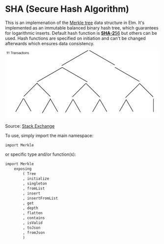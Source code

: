 # SHA (Secure Hash Algorithm)

This is an implemenation of
the [Merkle tree](https://en.wikipedia.org/wiki/Merkle_tree) data structure in
Elm. It's implemented as an immutable balanced binary hash tree, which
guarantees for logarithmic inserts. Default hash function
is
[**SHA-2**56](https://en.wikipedia.org/wiki/SHA-2#Comparison_of_SHA_functions)
but others can be used. Hash functions are specified on initiation and can't be
changed afterwards which ensures data consistency.

![](assets/imgs/11trans.png?raw=true)

Source: [Stack Exchange](http://bitcoin.stackexchange.com/a/30330)

To use, simply import the main namespace:

    import Merkle 

or specific type and/or function(s):

    import Merkle
        exposing
            ( Tree
            , initialize
            , singleton
            , fromList
            , insert
            , insertFromList
            , get
            , depth
            , flatten
            , contains
            , isValid
            , toJson
            , fromJson
            )
